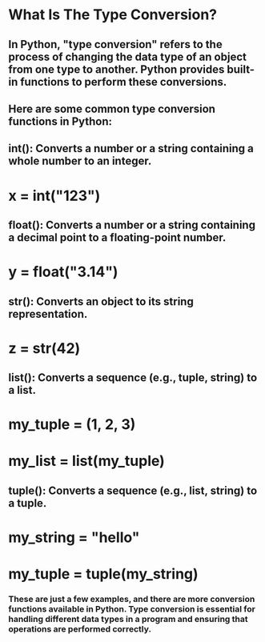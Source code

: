 # What Is The Type Conversion?

## In Python, "type conversion" refers to the process of changing the data type of an object from one type to another. Python provides built-in functions to perform these conversions.

## Here are some common type conversion functions in Python:

## int(): Converts a number or a string containing a whole number to an integer.

# x = int("123")

## float(): Converts a number or a string containing a decimal point to a floating-point number.

# y = float("3.14")

## str(): Converts an object to its string representation.

# z = str(42)

## list(): Converts a sequence (e.g., tuple, string) to a list.

# my_tuple = (1, 2, 3)

# my_list = list(my_tuple)

## tuple(): Converts a sequence (e.g., list, string) to a tuple.

# my_string = "hello"

# my_tuple = tuple(my_string)

### These are just a few examples, and there are more conversion functions available in Python. Type conversion is essential for handling different data types in a program and ensuring that operations are performed correctly.

